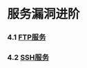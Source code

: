 # 服务漏洞进阶

### 4.1 [FTP服务](https://github.com/GhostWolfLab/APT-Individual-Combat-Guide/blob/main/Zh/%E7%AC%AC%E5%9B%9B%E7%AB%A0/FTP/FTP.md)

### 4.2 [SSH服务](https://github.com/GhostWolfLab/APT-Individual-Combat-Guide/blob/main/Zh/%E7%AC%AC%E5%9B%9B%E7%AB%A0/SSH/SSH.md)
